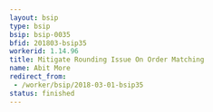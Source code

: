 ```yaml
---
layout: bsip
type: bsip
bsip: bsip-0035
bfid: 201803-bsip35
workerid: 1.14.96
title: Mitigate Rounding Issue On Order Matching
name: Abit More
redirect_from: 
 - /worker/bsip/2018-03-01-bsip35
status: finished
---
```

